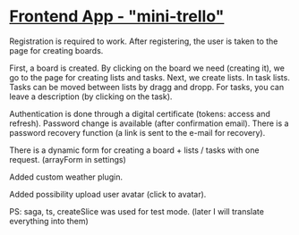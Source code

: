 
# [Frontend App - "mini-trello"](https://todolist-kohl.vercel.app/)

Registration is required to work. After registering, the user is taken to the page for creating boards.<br />

First, a board is created. By clicking on the board we need (creating it), we go to the page for creating lists and tasks. Next, we create lists. In task lists. Tasks can be moved between lists by dragg and dropp. For tasks, you can leave a description (by clicking on the task).<br />

Authentication is done through a digital certificate (tokens: access and refresh). Password change is available (after confirmation email). There is a password recovery function (a link is sent to the e-mail for recovery).<br />

There is a dynamic form for creating a board + lists / tasks with one request. (arrayForm in settings)<br />

Added custom weather plugin.<br />

Added possibility upload user avatar (click to avatar).<br />

PS: saga, ts, createSlice was used for test mode. (later I will translate everything into them)<br />

